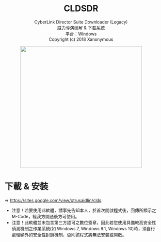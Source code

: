 <h1 align="center">CLDSDR</h1>
<p align="center">
CyberLink Director Suite Downloader (Legacy)<br>
威力導演破解 & 下載系統<br>
平台：Windows <br>
Copyright (c) 2018 Xanonymous
</p>

<p align="center">
  <img src="https://i.imgur.com/FaI9Z0T.webp" alt="" width="400"/>
</p>

# 下載 & 安裝
=> https://sites.google.com/view/xtrusaidlin/clds

- 注意！若要使用此軟體，請事先告知本人，於首次開啟程式後，回傳所顯示之 M-Code，經我方開通後方可使用。
- 注意！此軟體並未包含第三方認可之數位簽章，因此若您使用具備較高安全性偵測機制之作業系統(如 Windows 7, Windows 8.1, Windows 10)時，須自行處理額外的安全性封鎖機制，否則該程式將無法安裝或開啟。
